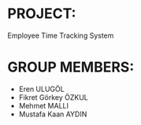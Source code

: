 # PROJECT:
Employee Time Tracking System

# GROUP MEMBERS:
* Eren ULUGÖL 
* Fikret Görkey ÖZKUL 
* Mehmet MALLI 
* Mustafa Kaan AYDIN 



